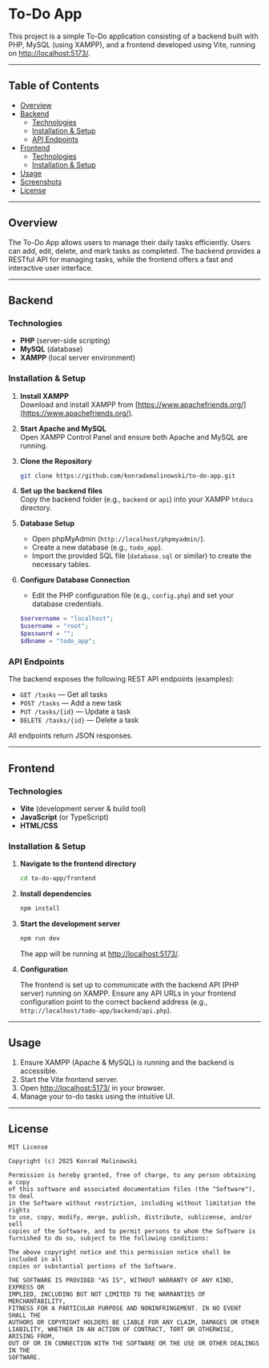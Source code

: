# To-Do App

This project is a simple To-Do application consisting of a backend built with PHP, MySQL (using XAMPP), and a frontend developed using Vite, running on [http://localhost:5173/](http://localhost:5173/).

---

## Table of Contents

- [Overview](#overview)
- [Backend](#backend)
  - [Technologies](#technologies)
  - [Installation & Setup](#installation--setup)
  - [API Endpoints](#api-endpoints)
- [Frontend](#frontend)
  - [Technologies](#technologies-1)
  - [Installation & Setup](#installation--setup-1)
- [Usage](#usage)
- [Screenshots](#screenshots)
- [License](#license)

---

## Overview

The To-Do App allows users to manage their daily tasks efficiently. Users can add, edit, delete, and mark tasks as completed. The backend provides a RESTful API for managing tasks, while the frontend offers a fast and interactive user interface.

---

## Backend

### Technologies

- **PHP** (server-side scripting)
- **MySQL** (database)
- **XAMPP** (local server environment)

### Installation & Setup

1. **Install XAMPP**  
   Download and install XAMPP from [https://www.apachefriends.org/](https://www.apachefriends.org/).

2. **Start Apache and MySQL**  
   Open XAMPP Control Panel and ensure both Apache and MySQL are running.

3. **Clone the Repository**  
   ```bash
   git clone https://github.com/konradxmalinowski/to-do-app.git
   ```

4. **Set up the backend files**  
   Copy the backend folder (e.g., `backend` or `api`) into your XAMPP `htdocs` directory.

5. **Database Setup**
   - Open phpMyAdmin (`http://localhost/phpmyadmin/`).
   - Create a new database (e.g., `todo_app`).
   - Import the provided SQL file (`database.sql` or similar) to create the necessary tables.

6. **Configure Database Connection**
   - Edit the PHP configuration file (e.g., `config.php`) and set your database credentials.

   ```php
   $servername = "localhost";
   $username = "root";
   $password = "";
   $dbname = "todo_app";
   ```

### API Endpoints

The backend exposes the following REST API endpoints (examples):

- `GET /tasks` — Get all tasks
- `POST /tasks` — Add a new task
- `PUT /tasks/{id}` — Update a task
- `DELETE /tasks/{id}` — Delete a task

All endpoints return JSON responses.

---

## Frontend

### Technologies

- **Vite** (development server & build tool)
- **JavaScript** (or TypeScript)
- **HTML/CSS**

### Installation & Setup

1. **Navigate to the frontend directory**
   ```bash
   cd to-do-app/frontend
   ```

2. **Install dependencies**
   ```bash
   npm install
   ```

3. **Start the development server**
   ```bash
   npm run dev
   ```
   The app will be running at [http://localhost:5173/](http://localhost:5173/).

4. **Configuration**

   The frontend is set up to communicate with the backend API (PHP server) running on XAMPP. Ensure any API URLs in your frontend configuration point to the correct backend address (e.g., `http://localhost/todo-app/backend/api.php`).

---

## Usage

1. Ensure XAMPP (Apache & MySQL) is running and the backend is accessible.
2. Start the Vite frontend server.
3. Open [http://localhost:5173/](http://localhost:5173/) in your browser.
4. Manage your to-do tasks using the intuitive UI.

---

## License
```
MIT License

Copyright (c) 2025 Konrad Malinowski

Permission is hereby granted, free of charge, to any person obtaining a copy
of this software and associated documentation files (the "Software"), to deal
in the Software without restriction, including without limitation the rights
to use, copy, modify, merge, publish, distribute, sublicense, and/or sell
copies of the Software, and to permit persons to whom the Software is
furnished to do so, subject to the following conditions:

The above copyright notice and this permission notice shall be included in all
copies or substantial portions of the Software.

THE SOFTWARE IS PROVIDED "AS IS", WITHOUT WARRANTY OF ANY KIND, EXPRESS OR
IMPLIED, INCLUDING BUT NOT LIMITED TO THE WARRANTIES OF MERCHANTABILITY,
FITNESS FOR A PARTICULAR PURPOSE AND NONINFRINGEMENT. IN NO EVENT SHALL THE
AUTHORS OR COPYRIGHT HOLDERS BE LIABLE FOR ANY CLAIM, DAMAGES OR OTHER
LIABILITY, WHETHER IN AN ACTION OF CONTRACT, TORT OR OTHERWISE, ARISING FROM,
OUT OF OR IN CONNECTION WITH THE SOFTWARE OR THE USE OR OTHER DEALINGS IN THE
SOFTWARE.
```
